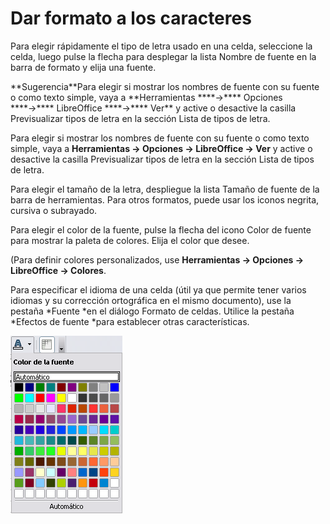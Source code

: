 
# Dar formato a los caracteres

Para elegir rápidamente el tipo de letra usado en una celda, seleccione la celda, luego pulse la flecha para desplegar la lista Nombre de fuente en la barra de formato y elija una fuente.
<td width="699" bgcolor="#83caff">**Sugerencia**</td><td width="3646">Para elegir si mostrar los nombres de fuente con su fuente o como texto simple, vaya a **Herramientas ****→**** Opciones ****→**** LibreOffice ****→**** Ver** y active o desactive la casilla Previsualizar tipos de letra en la sección Lista de tipos de letra. </td>

Para elegir si mostrar los nombres de fuente con su fuente o como texto simple, vaya a **Herramientas ****→**** Opciones ****→**** LibreOffice ****→**** Ver** y active o desactive la casilla Previsualizar tipos de letra en la sección Lista de tipos de letra. 

Para elegir el tamaño de la letra, despliegue la lista Tamaño de fuente de la barra de herramientas. Para otros formatos, puede usar los iconos negrita, cursiva o subrayado.

Para elegir el color de la fuente, pulse la flecha del icono Color de fuente para mostrar la paleta de colores. Elija el color que desee.

(Para definir colores personalizados, use **Herramientas ****→**** Opciones ****→**** LibreOffice ****→**** Colores**.

Para especificar el idioma de una celda (útil ya que permite tener varios idiomas y su corrección ortográfica en el mismo documento), use la pestaña *Fuente *en el diálogo Formato de celdas. Utilice la pestaña *Efectos de fuente *para establecer otras características.

![](img/ColorFuente.png)


